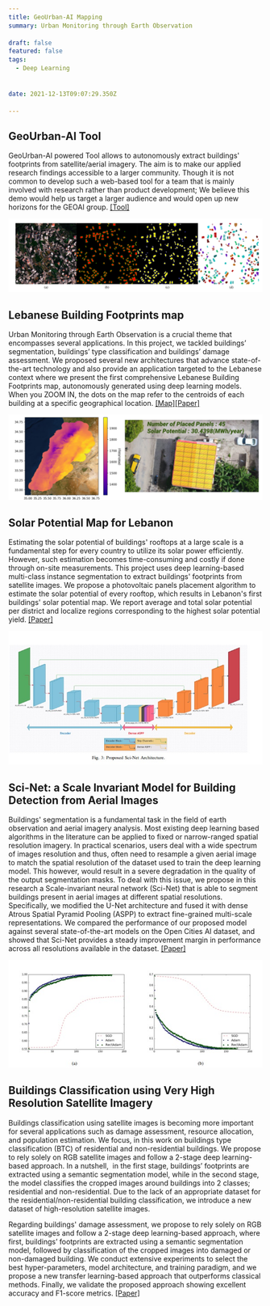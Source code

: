```yaml
---
title: GeoUrban-AI Mapping
summary: Urban Monitoring through Earth Observation

draft: false
featured: false
tags:
  - Deep Learning


date: 2021-12-13T09:07:29.350Z

---
```


<div class=article-style itemprop=articleBody>

<strong><h2 id=geourban-ai-tool>GeoUrban-AI Tool</h2></strong>
<p>GeoUrban-AI powered Tool allows to autonomously extract buildings' footprints from satellite/aerial imagery. The aim is to make our applied research findings accessible to a larger community. Though it is not common to develop such a web-based tool for a team that is mainly involved with research rather than product development; We believe this demo would help us target a larger audience and would open up new horizons for the GEOAI group. <a href="http://geoai.cnrs.edu.lb/urbanmodels/" target="_blank">[Tool]</a></p>

<p><img src=./lebanonmap.png alt title="Lebanese Building Footprints map"></p>
<strong><h2 id=lebanese-buildings-footprints-map>Lebanese Building Footprints map</h2></strong>
<p>Urban Monitoring through Earth Observation is a crucial theme that encompasses several applications. In this project, we tackled buildings’ segmentation, buildings’ type classification and buildings’ damage assessment. We proposed several new architectures that advance state-of-the-art technology and also provide an application targeted to the Lebanese context where we present the first comprehensive Lebanese Building Footprints map, autonomously generated using deep learning models. When you ZOOM IN, the dots on the map refer to the centroids of each building at a specific geographical location. <a href="http://geoai.cnrs.edu.lb/urbanmap/" target="_blank">[Map]</a><a href="https://geogroup.ai/publication/solar2022/">[Paper]</a></p>

<p><img src=./solar.png alt title="Solar Potential Map for Lebanon"></p>
<strong><h2 id=solar-potential>Solar Potential Map for Lebanon</h2></strong>
<p>Estimating the solar potential of buildings' rooftops at a large scale is a fundamental step for every country to utilize its solar power efficiently. However, such estimation becomes time-consuming and costly if done through on-site measurements. This project uses deep learning-based multi-class instance segmentation to extract buildings' footprints from satellite images. We propose a photovoltaic panels placement algorithm to estimate the solar potential of every rooftop, which results in Lebanon's first buildings' solar potential map. We report average and total solar potential per district and localize regions corresponding to the highest solar potential yield. <a href="https://geogroup.ai/publication/solar2022/">[Paper]</a></p>

<p><img src=./scinet.jpg alt title="Sci-Net architecture"></p>
<strong><h2 id=sci-net>Sci-Net: a Scale Invariant Model for Building Detection from Aerial Images</h2><p></strong>
Buildings' segmentation is a fundamental task in the field of earth observation and aerial imagery analysis. Most existing deep learning based algorithms in the literature can be applied to fixed or narrow-ranged spatial resolution imagery. In practical scenarios, users deal with a wide spectrum of images resolution and thus, often need to resample a given aerial image to match the spatial resolution of the dataset used to train the deep learning model. This however, would result in a severe degradation in the quality of the output segmentation masks. To deal with this issue, we propose in this research a Scale-invariant neural network (Sci-Net) that is able to segment buildings present in aerial images at different spatial resolutions. Specifically, we modified the U-Net architecture and fused it with dense Atrous Spatial Pyramid Pooling (ASPP) to extract fine-grained multi-scale representations. We compared the performance of our proposed model against several state-of-the-art models on the Open Cities AI dataset, and showed that Sci-Net provides a steady improvement margin in performance across all resolutions available in the dataset. <a href="https://geogroup.ai/publication/scinet2022/">[Paper]</a></p>

<p><img src=./bdabtc.jpg alt title="Buildings Classification using Very High Resolution Satellite Imagery"></p>
<strong><h2 id=bda-btc>Buildings Classification using Very High Resolution Satellite Imagery</h2><p></strong>
Buildings classification using satellite images is becoming more important for several applications such as damage assessment, resource allocation, and population estimation. We focus, in this work on buildings type classification (BTC) of residential and non-residential buildings. We propose to rely solely on RGB satellite images and follow a 2-stage deep learning-based approach. In a nutshell,  in the first stage, buildings’ footprints are extracted using a semantic segmentation model, while in the second stage, the model classifies the cropped images around buildings into 2 classes; residential and non-residential. Due to the lack of an appropriate dataset for the residential/non-residential building classification, we introduce a new dataset of high-resolution satellite images.

Regarding buildings' damage assessment, we propose to rely solely on RGB satellite images and follow a 2-stage deep learning-based approach, where first, buildings’ footprints are extracted using a semantic segmentation model, followed by classification of the cropped images into damaged or non-damaged building. We conduct extensive experiments to select the best hyper-parameters, model architecture, and training paradigm, and we propose a new transfer learning-based approach that outperforms classical methods. Finally, we validate the proposed approach showing excellent accuracy and F1-score metrics. <a href="https://geogroup.ai/publication/bdabtc2021/">[Paper]</a></p>


</div>